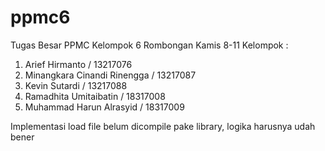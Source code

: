 # ppmc6
Tugas Besar PPMC Kelompok 6 Rombongan Kamis 8-11
Kelompok :
1. Arief Hirmanto / 13217076
2. Minangkara Cinandi Rinengga / 13217087
3. Kevin Sutardi / 13217088
4. Ramadhita Umitaibatin / 18317008
5. Muhammad Harun Alrasyid / 18317009

Implementasi load file belum dicompile pake library, logika harusnya udah bener

